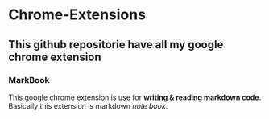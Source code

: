 # Chrome-Extensions

## This github repositorie have all my google chrome extension 

### MarkBook 
This google chrome extension is use for **writing & reading markdown code**. Basically this extension is markdown *note book*.
